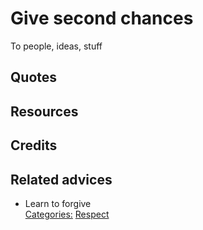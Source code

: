 # Give second chances

To people, ideas, stuff

## Quotes

## Resources

## Credits

## Related advices

- Learn to forgive
<br/>[Categories:](../Categories/index.md) [Respect](../Categories/Respect.md)